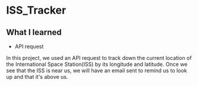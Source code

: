 # ISS_Tracker

## What I learned
* API request

In this project, we used an API request to track down the current location of the International Space Station(ISS) by its longitude and latitude. Once we see that the ISS is near us, we will have an email sent to remind us to look up and that it's above us.
